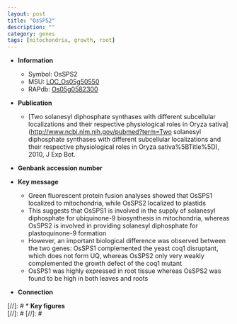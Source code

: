 ```yaml
---
layout: post
title: "OsSPS2"
description: ""
category: genes
tags: [mitochondria, growth, root]
---
```


* **Information**  
    + Symbol: OsSPS2  
    + MSU: [LOC_Os05g50550](http://rice.plantbiology.msu.edu/cgi-bin/ORF_infopage.cgi?orf=LOC_Os05g50550)  
    + RAPdb: [Os05g0582300](http://rapdb.dna.affrc.go.jp/viewer/gbrowse_details/irgsp1?name=Os05g0582300)  

* **Publication**  
    + [Two solanesyl diphosphate synthases with different subcellular localizations and their respective physiological roles in Oryza sativa](http://www.ncbi.nlm.nih.gov/pubmed?term=Two solanesyl diphosphate synthases with different subcellular localizations and their respective physiological roles in Oryza sativa%5BTitle%5D), 2010, J Exp Bot.

* **Genbank accession number**  

* **Key message**  
    + Green fluorescent protein fusion analyses showed that OsSPS1 localized to mitochondria, while OsSPS2 localized to plastids
    + This suggests that OsSPS1 is involved in the supply of solanesyl diphosphate for ubiquinone-9 biosynthesis in mitochondria, whereas OsSPS2 is involved in providing solanesyl diphosphate for plastoquinone-9 formation
    + However, an important biological difference was observed between the two genes: OsSPS1 complemented the yeast coq1 disruptant, which does not form UQ, whereas OsSPS2 only very weakly complemented the growth defect of the coq1 mutant
    + OsSPS1 was highly expressed in root tissue whereas OsSPS2 was found to be high in both leaves and roots

* **Connection**  

[//]: # * **Key figures**  
[//]: # 
[//]: # 
